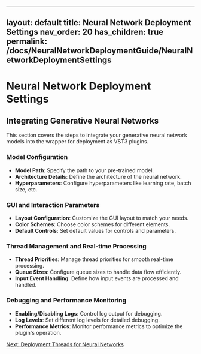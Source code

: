 
---
layout: default
title: Neural Network Deployment Settings
nav_order: 20
has_children: true
permalink: /docs/NeuralNetworkDeploymentGuide/NeuralNetworkDeploymentSettings
---

# Neural Network Deployment Settings

## Integrating Generative Neural Networks

This section covers the steps to integrate your generative neural network models into the wrapper for deployment as VST3 plugins.

### Model Configuration

- **Model Path**: Specify the path to your pre-trained model.
- **Architecture Details**: Define the architecture of the neural network.
- **Hyperparameters**: Configure hyperparameters like learning rate, batch size, etc.

### GUI and Interaction Parameters

- **Layout Configuration**: Customize the GUI layout to match your needs.
- **Color Schemes**: Choose color schemes for different elements.
- **Default Controls**: Set default values for controls and parameters.

### Thread Management and Real-time Processing

- **Thread Priorities**: Manage thread priorities for smooth real-time processing.
- **Queue Sizes**: Configure queue sizes to handle data flow efficiently.
- **Input Event Handling**: Define how input events are processed and handled.

### Debugging and Performance Monitoring

- **Enabling/Disabling Logs**: Control log output for debugging.
- **Log Levels**: Set different log levels for detailed debugging.
- **Performance Metrics**: Monitor performance metrics to optimize the plugin's operation.

[Next: Deployment Threads for Neural Networks](/docs/NeuralNetworkDeploymentGuide/DeploymentThreadsForNeuralNetworks)

